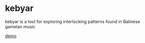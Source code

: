# kebyar
kebyar is a tool for exploring interlocking patterns found in Balinese gamelan music

[demo](https://jacobdgm.github.io/kebyar/)
